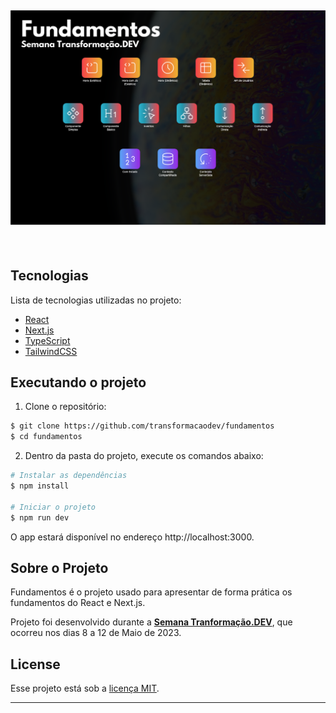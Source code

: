 

<h2 align="center">
    <img alt="Fundamentos" src="fundamentos/.github/cover.svg" />
</h2>

<br>

## Tecnologias

Lista de tecnologias utilizadas no projeto:

- [React](https://reactjs.org)
- [Next.js](https://nextjs.org/)
- [TypeScript](https://www.typescriptlang.org/)
- [TailwindCSS](https://tailwindcss.com/)

## Executando o projeto

1. Clone o repositório:

```bash
$ git clone https://github.com/transformacaodev/fundamentos
$ cd fundamentos
```

2. Dentro da pasta do projeto, execute os comandos abaixo:

```bash
# Instalar as dependências
$ npm install

# Iniciar o projeto
$ npm run dev
```
O app estará disponível no endereço http://localhost:3000.

## Sobre o Projeto

Fundamentos é o projeto usado para apresentar de forma prática os fundamentos do React e Next.js.

Projeto foi desenvolvido durante a **[Semana Tranformação.DEV](https://transformacao.dev/)**, que ocorreu nos dias 8 a 12 de Maio de 2023.

## License

Esse projeto está sob a [licença MIT](LICENSE.md).

---
